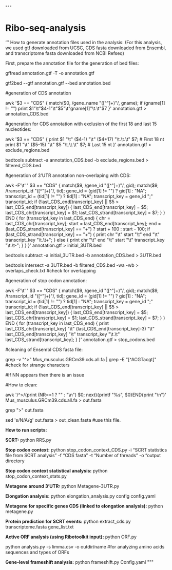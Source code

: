 """
# Ribo-seq-analysis
‘’’
How to generate annotation files used in the analysis:
(For this analysis, we used gtf downloaded from UCSC, CDS fasta downloaded from Ensembl, and transcriptome fasta downloaded from NCBI Refseq)

First, prepare the annotation file for the generation of bed files:

gffread annotation.gtf -T -o annotation.gtf

gtf2bed --gtf annotation.gtf --bed annotation.bed

#generation of CDS annotation

awk '$3 == "CDS" {
    match($0, /gene_name "([^"]+)"/, gname);
    if (gname[1] != "") print $1"\t"$4-1"\t"$5"\t"gname[1]"\t.\t"$7
}' annotation.gtf > annotation_CDS.bed

#generation for CDS annotation with exclusion of the first 18 and last 15 nucleotides:

awk '$3 == "CDS" {
    print $1 "\t" ($4-1) "\t" ($4+17) "\t.\t.\t" $7;  # First 18 nt
    print $1 "\t" ($5-15) "\t" $5 "\t.\t.\t" $7;      # Last 15 nt
}' annotation.gtf > exclude_regions.bed

bedtools subtract -a annotation_CDS.bed -b exclude_regions.bed > filtered_CDS.bed

#generation of 3'UTR annotation non-overlaping with CDS:

awk -F'\t' '
$3 == "CDS" {
    match($9, /gene_id "([^"]+)"/, gid);
    match($9, /transcript_id "([^"]+)"/, tid);
    gene_id = (gid[1] != "") ? gid[1] : "NA";
    transcript_id = (tid[1] != "") ? tid[1] : "NA";
    transcript_key = gene_id ";" transcript_id;
    if (!last_CDS_end[transcript_key] || $5 > last_CDS_end[transcript_key]) {
        last_CDS_end[transcript_key] = $5;
        last_CDS_chr[transcript_key] = $1;
        last_CDS_strand[transcript_key] = $7;
    }
}
END {
    for (transcript_key in last_CDS_end) {
        chr = last_CDS_chr[transcript_key];
        start = last_CDS_end[transcript_key];
        end = (last_CDS_strand[transcript_key] == "+") ? start + 100 : start - 100;
        if (last_CDS_strand[transcript_key] == "+") {
            print chr "\t" start "\t" end "\t" transcript_key "\t.\t+";
        } else {
            print chr "\t" end "\t" start "\t" transcript_key "\t.\t-";
        }
    }
}' annotation.gtf > initial_3UTR.bed

bedtools subtract -a initial_3UTR.bed -b annotation_CDS.bed > 3UTR.bed

bedtools intersect -a 3UTR.bed -b filtered_CDS.bed -wa -wb > overlaps_check.txt #check for overlapping

#generation of stop codon annotation:

awk -F'\t' '
$3 == "CDS" {
    match($9, /gene_id "([^"]+)"/, gid);
    match($9, /transcript_id "([^"]+)"/, tid);
    gene_id = (gid[1] != "") ? gid[1] : "NA";
    transcript_id = (tid[1] != "") ? tid[1] : "NA";
    transcript_key = gene_id ";" transcript_id;
    if (!last_CDS_end[transcript_key] || $5 > last_CDS_end[transcript_key]) {
        last_CDS_end[transcript_key] = $5;
        last_CDS_chr[transcript_key] = $1;
        last_CDS_strand[transcript_key] = $7;
    }
}
END {
    for (transcript_key in last_CDS_end) {
        print last_CDS_chr[transcript_key] "\t" (last_CDS_end[transcript_key]-3) "\t" last_CDS_end[transcript_key] "\t" transcript_key "\t.\t" last_CDS_strand[transcript_key];
    }
}' annotation.gtf > stop_codons.bed

#cleaning of Ensembl CDS fasta file:

grep -v "^>" Mus_musculus.GRCm39.cds.all.fa | grep -E "[^ACGTacgt]" #check for strange characters

#If NN appears then there is an issue

#How to clean:

awk '/^>/{print (NR==1 ? "" : "\n") $0; next}{printf "%s", $0}END{print "\n"}' Mus_musculus.GRCm39.cds.all.fa  > out.fasta

grep ">" out.fasta

sed 's/N/A/g' out.fasta > out_clean.fasta #use this file.

**How to run scripts:**

**SCRT:**
python RRS.py

**Stop codon context:**
python stop_codon_context_CDS.py -i “SCRT statistics file from SCRT analysis” -f “CDS fasta” -t “Number of threads” -o “output directory

**Stop codon context statistical analysis:**
python stop_codon_context_stats.py

**Metagene around 3’UTR:**
python Metagene-3UTR.py

**Elongation analysis:**
python elongation_analysis.py config config.yaml

**Metagene for specific genes CDS (linked to elongation analysis):**
python metagene.py

**Protein prediction for SCRT events:**
python extract_cds.py transcriptome.fasta gene_list.txt

**Active ORF analysis (using Ribotoolkit input):**
python ORF.py

python analysis.py -s limma.csv -o outdir/name #for analyzing amino acids sequences and types of ORFs

**Gene-level frameshift analysis:**
python frameshift.py Config.yaml
"""


